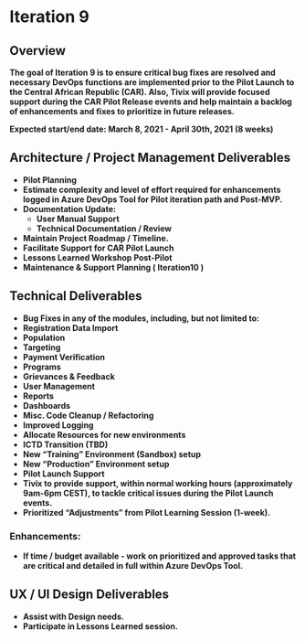 # Iteration 9



## **Overview**

**The goal of Iteration 9 is to ensure critical bug fixes are resolved and necessary DevOps functions are implemented prior to the Pilot Launch to the Central African Republic \(CAR\). Also, Tivix will provide focused support during the CAR Pilot Release events and help maintain a backlog of enhancements and fixes to prioritize in future releases.**

**Expected start/end date: March 8, 2021 - April 30th, 2021 \(8 weeks\)**

##  **Architecture / Project Management Deliverables**

* **Pilot Planning**
* **Estimate complexity and level of effort required for enhancements logged in Azure DevOps Tool for Pilot iteration path and Post-MVP.**
* **Documentation Update:**
  * **User Manual Support**
  * **Technical Documentation / Review**
* **Maintain Project Roadmap / Timeline.**
* **Facilitate Support for CAR Pilot Launch**
* **Lessons Learned Workshop Post-Pilot**
* **Maintenance & Support Planning \( Iteration10 \)**

##  **Technical Deliverables**

* **Bug Fixes in any of the modules, including, but not limited to:**
* **Registration Data Import**
* **Population**
* **Targeting**
* **Payment Verification**
* **Programs**
* **Grievances & Feedback**
* **User Management**
* **Reports**
* **Dashboards**
* **Misc. Code Cleanup / Refactoring**
* **Improved Logging**
* **Allocate Resources for new environments**
* **ICTD Transition \(TBD\)**
* **New “Training” Environment \(Sandbox\) setup**
* **New “Production” Environment setup**
* **Pilot Launch Support**
* **Tivix to provide support, within normal working hours \(approximately 9am-6pm CEST\), to tackle critical issues during the Pilot Launch events.**
* **Prioritized “Adjustments” from Pilot Learning Session \(1-week\).**

### **Enhancements:**

* **If time / budget available - work on prioritized and approved tasks that are critical and detailed in full within Azure DevOps Tool.**

## **UX / UI Design Deliverables**

* **Assist with Design needs.**
* **Participate in Lessons Learned session.**

